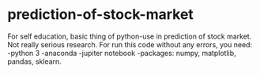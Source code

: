 # prediction-of-stock-market
For self education, basic thing of python-use in prediction of stock market. Not really serious research.
For run this code without any errors, you need:
-python 3
-anaconda
-jupiter notebook
-packages: numpy, matplotlib, pandas, sklearn.
